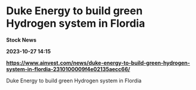# Duke Energy to build green Hydrogen system in Flordia
**Stock News**

**2023-10-27 14:15**

**https://www.ainvest.com/news/duke-energy-to-build-green-hydrogen-system-in-flordia-2310100009f4e02135aecc66/**

Duke Energy to build green Hydrogen system in Flordia